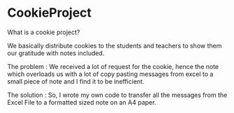 # CookieProject

What is a cookie project?

We basically distribute cookies to the students and teachers to show them our gratitude with notes included. 

The problem : We received a lot of request for the cookie, hence the note which overloads us with a lot of copy pasting messages from excel to a small piece of note and I find it to be inefficient. 

The solution : So, I wrote my own code to transfer all the messages from the Excel File to a formatted sized note on an A4 paper.
